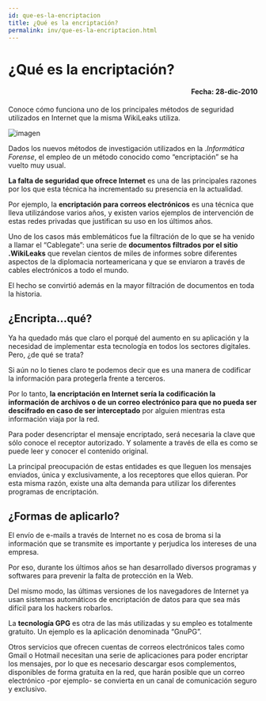 ```yaml
---
id: que-es-la-encriptacion
title: ¿Qué es la encriptación?
permalink: inv/que-es-la-encriptacion.html
---
```

# ¿Qué es la encriptación?
<h4 align="right">Fecha: 28-dic-2010</h4>

Conoce cómo funciona uno de los principales métodos de seguridad utilizados en Internet que la misma WikiLeaks utiliza.

<div class="md-div-center">
<img alt="imagen" src="http://altonivel.impresionesaerea.netdna-cdn.com/assets/images/Tecnologia/Soluciones/encriptacion.jpg" class="md-img md-center">
</div>

Dados los nuevos métodos de investigación utilizados en la .*Informática Forense*, el empleo de un método conocido como “encriptación” se ha vuelto muy usual.

**La falta de seguridad que ofrece Internet** es una de las principales razones por los que esta técnica ha incrementado su presencia en la actualidad.

Por ejemplo, la **encriptación para correos electrónicos** es una técnica que lleva utilizándose varios años, y existen varios ejemplos de intervención de estas redes privadas que justifican su uso en los últimos años.

Uno de los casos más emblemáticos fue la filtración de lo que se ha venido a llamar el “Cablegate”: una serie de **documentos filtrados por el sitio .WikiLeaks** que revelan cientos de miles de informes sobre diferentes aspectos de la diplomacia norteamericana y que se enviaron a través de cables electrónicos a todo el mundo.

El hecho se convirtió además en la mayor filtración de documentos en toda la historia.

## ¿Encripta…qué?

Ya ha quedado más que claro el porqué del aumento en su aplicación y la necesidad de implementar esta tecnología en todos los sectores digitales. Pero, ¿de qué se trata?

Si aún no lo tienes claro te podemos decir que es una manera de codificar la información para protegerla frente a terceros.

Por lo tanto, **la encriptación en Internet sería la codificación la información de archivos o de un correo electrónico para que no pueda ser descifrado en caso de ser interceptado** por alguien mientras esta información viaja por la red.

Para poder desencriptar el mensaje encriptado, será necesaria la clave que sólo conoce el receptor autorizado. Y solamente a través de ella es como se puede leer y conocer el contenido original.

La principal preocupación de estas entidades es que lleguen los mensajes enviados, única y exclusivamente, a los receptores que ellos quieran. Por esta misma razón, existe una alta demanda para utilizar los diferentes programas de encriptación.

## ¿Formas de aplicarlo?

El envío de e-mails a través de Internet no es cosa de broma si la información que se transmite es importante y perjudica los intereses de una empresa.

Por eso, durante los últimos años se han desarrollado diversos programas y softwares para prevenir la falta de protección en la Web.

Del mismo modo, las últimas versiones de los navegadores de Internet ya usan sistemas automáticos de encriptación de datos para que sea más difícil para los hackers robarlos.

La **tecnología GPG** es otra de las más utilizadas y su empleo es totalmente gratuito. Un ejemplo es la aplicación denominada “GnuPG”.

Otros servicios que ofrecen cuentas de correos electrónicos tales como Gmail o Hotmail necesitan una serie de aplicaciones para poder encriptar los mensajes, por lo que es necesario descargar esos complementos, disponibles de forma gratuita en la red, que harán posible que un correo electrónico -por ejemplo- se convierta en un canal de comunicación seguro y exclusivo.
